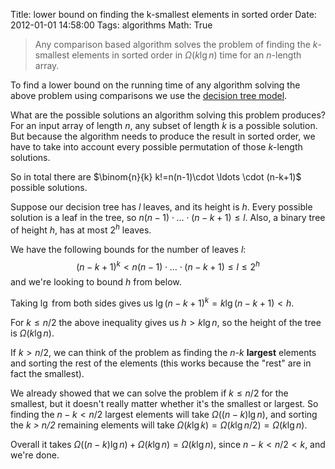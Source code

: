 Title: lower bound on finding the k-smallest elements in sorted order
Date: 2012-01-01 14:58:00
Tags: algorithms
Math: True

> Any comparison based algorithm solves the problem of finding the _k_-smallest
> elements in sorted order in $\Omega(k\lg{n})$ time for an _n_-length array.

To find a lower bound on the running time of any algorithm solving the above problem using comparisons we use the [decision tree model](http://en.wikipedia.org/wiki/Decision_tree_model).

What are the possible solutions an algorithm solving this problem produces?
For an input array of length *n*, any subset of length *k* is a possible
solution. But because the algorithm needs to produce the result in sorted
order, we have to take into account every possible permutation of those *k*-length
solutions.

So in total there are $\binom{n}{k} k!=n(n-1)\cdot \ldots \cdot (n-k+1)$ possible solutions.

Suppose our decision tree has *l* leaves, and its height is *h*.
Every possible solution is a leaf in the tree, so $n(n-1)\cdot \ldots \cdot (n-k+1) \leq l$.
Also, a binary tree of height *h*, has at most $2^h$ leaves.

We have the following bounds for the number of leaves *l*: $$(n-k+1)^k < n(n-1)\cdot \ldots \cdot (n-k+1) \leq l \leq 2^h$$ and we're looking to bound *h* from below.

Taking $\lg$ from both sides gives us $\lg{(n-k+1)^k} = k\lg{(n-k+1)} < h$.

For $k \leq n/2$ the above inequality gives us $h > k\lg{n}$, so the height of the tree is $\Omega(k\lg{n})$.

If $k > n/2$, we can think of the problem as finding the *n-k* **largest** elements and sorting the rest of the elements (this works because the "rest" are in fact the smallest).

We already showed that we can solve the problem if $k \leq n/2$ for the smallest, but it doesn't really matter whether it's the smallest or largest. So finding the $n-k < n/2$ largest elements will take $\Omega((n-k)\lg{n})$, and sorting the *k > n/2* remaining elements will take $\Omega(k\lg{k})=\Omega(k\lg{n/2})=\Omega(k\lg{n})$.

Overall it takes $\Omega((n-k)\lg{n})+\Omega(k\lg{n})=\Omega(k\lg{n})$, since $n-k < n/2 < k$, and we're done.
